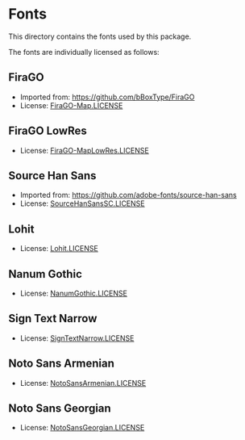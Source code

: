 # Fonts

This directory contains the fonts used by this package.

The fonts are individually licensed as follows:

## FiraGO

* Imported from: https://github.com/bBoxType/FiraGO
* License: [FiraGO-Map.LICENSE](FiraGO-Map.LICENSE)

## FiraGO LowRes

* License: [FiraGO-MapLowRes.LICENSE](FiraGO-MapLowRes.LICENSE)

## Source Han Sans

* Imported from: https://github.com/adobe-fonts/source-han-sans
* License: [SourceHanSansSC.LICENSE](SourceHanSansSC.LICENSE)

## Lohit

* License: [Lohit.LICENSE](Lohit.LICENSE)

## Nanum Gothic

* License: [NanumGothic.LICENSE](NanumGothic.LICENSE)

## Sign Text Narrow

* License: [SignTextNarrow.LICENSE](SignTextNarrow.LICENSE)

## Noto Sans Armenian

* License: [NotoSansArmenian.LICENSE](NotoSansArmenian.LICENSE)

## Noto Sans Georgian

* License: [NotoSansGeorgian.LICENSE](NotoSansGeorgian.LICENSE)
